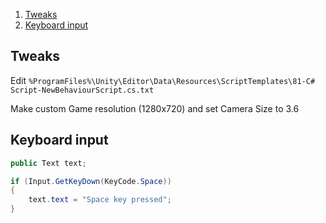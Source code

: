<!-- TOC depthTo:2 orderedList:true -->

1. [Tweaks](#tweaks)
2. [Keyboard input](#keyboard-input)

<!-- /TOC -->

## Tweaks

Edit `%ProgramFiles%\Unity\Editor\Data\Resources\ScriptTemplates\81-C# Script-NewBehaviourScript.cs.txt`

Make custom Game resolution (1280x720) and set Camera Size to 3.6

## Keyboard input

``` cs
public Text text;

if (Input.GetKeyDown(KeyCode.Space))
{
    text.text = "Space key pressed";
}
```
